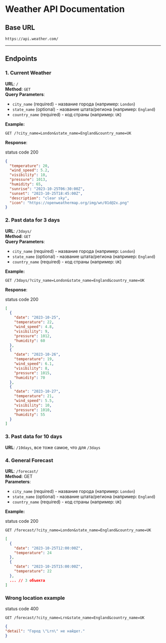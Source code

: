 # Weather API Documentation

## Base URL
`https://api.weather.com/`

---

## Endpoints

### 1. Current Weather
**URL**: `/`  
**Method**: `GET`  
**Query Parameters**:
- `city_name` (required) - название города (например: `London`)
- `state_name` (optional) - название штата/региона (например: `England`)
- `country_name` (required) - код страны (например: `UK`)

**Example:**

```http
GET /?city_name=London&state_name=England&country_name=UK
```

**Response**:  

status code 200 
```json
{
  "temperature": 20,
  "wind_speed": 5.2,
  "visibility": 10,
  "pressure": 1013,
  "humidity": 65,
  "sunrise": "2023-10-25T06:30:00Z",
  "sunset": "2023-10-25T18:45:00Z",
  "description": "clear sky",
  "icon": "https://openweathermap.org/img/wn/01d@2x.png"
}
```


### 2. Past data for 3 days
**URL**: `/3days/`  
**Method**: `GET`  
**Query Parameters**:
- `city_name` (required) - название города (например: `London`)
- `state_name` (optional) - название штата/региона (например: `England`)
- `country_name` (required) - код страны (например: `UK`)

**Example:**

```http
GET /3days/?city_name=London&state_name=England&country_name=UK
```

**Response**:  

status code 200 
```json
[
  {
    "date": "2023-10-25",
    "temperature": 22,
    "wind_speed": 4.8,
    "visibility": 9,
    "pressure": 1012,
    "humidity": 60
  },
  {
    "date": "2023-10-26",
    "temperature": 19,
    "wind_speed": 6.1,
    "visibility": 8,
    "pressure": 1015,
    "humidity": 70
  },
  {
    "date": "2023-10-27",
    "temperature": 21,
    "wind_speed": 5.5,
    "visibility": 10,
    "pressure": 1010,
    "humidity": 55
  }
]
```


### 3. Past data for 10 days
**URL**: `/10days`, все тоже самое, что для `/3days`

### 4. General Forecast
**URL**: `/forecast/`  
**Method**: GET  
**Parameters**:
- `city_name` (required) - название города (например: `London`)
- `state_name` (optional) - название штата/региона (например: `England`)
- `country_name` (required) - код страны (например: `UK`)

**Example:**

status code 200
```http
GET /forecast/?city_name=London&state_name=England&country_name=UK
```

```json
[
  {
    "date": "2023-10-25T12:00:00Z",
    "temperature": 24
  },
  {
    "date": "2023-10-25T15:00:00Z",
    "temperature": 22
  },
  ... // 3 объекта
]
```

### Wrong location example

status code 400
```http
GET /forecast/?city_name=Lrn&state_name=England&country_name=UK
```
```json
{
"detail": "Город \"Lrn\" не найдет."
}
```
